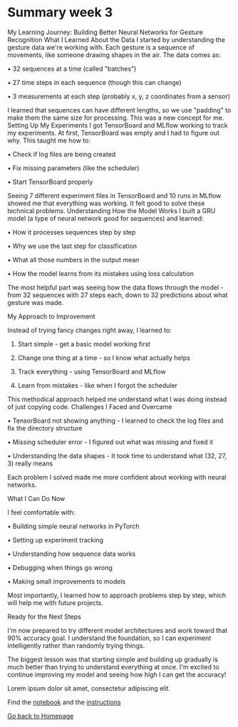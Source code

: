 # Summary week 3

My Learning Journey: Building Better Neural Networks for Gesture Recognition
What I Learned About the Data
I started by understanding the gesture data we're working with. Each gesture is a sequence of movements, like someone drawing shapes in the air. The data comes as:

•	32 sequences at a time (called "batches")

•	27 time steps in each sequence (though this can change)

•	3 measurements at each step (probably x, y, z coordinates from a sensor)

I learned that sequences can have different lengths, so we use "padding" to make them the same size for processing. This was a new concept for me.
Setting Up My Experiments
I got TensorBoard and MLflow working to track my experiments. At first, TensorBoard was empty and I had to figure out why. This taught me how to:

•	Check if log files are being created

•	Fix missing parameters (like the scheduler)

•	Start TensorBoard properly

Seeing 7 different experiment files in TensorBoard and 10 runs in MLflow showed me that everything was working. It felt good to solve these technical problems.
Understanding How the Model Works
I built a GRU model (a type of neural network good for sequences) and learned:

•	How it processes sequences step by step

•	Why we use the last step for classification

•	What all those numbers in the output mean

•	How the model learns from its mistakes using loss calculation

The most helpful part was seeing how the data flows through the model - from 32 sequences with 27 steps each, down to 32 predictions about what gesture was made.

My Approach to Improvement

Instead of trying fancy changes right away, I learned to:

1.	Start simple - get a basic model working first

2.	Change one thing at a time - so I know what actually helps

3.	Track everything - using TensorBoard and MLflow

4.	Learn from mistakes - like when I forgot the scheduler

This methodical approach helped me understand what I was doing instead of just copying code.
Challenges I Faced and Overcame

•	TensorBoard not showing anything - I learned to check the log files and fix the directory structure

•	Missing scheduler error - I figured out what was missing and fixed it

•	Understanding the data shapes - It took time to understand what (32, 27, 3) really means

Each problem I solved made me more confident about working with neural networks.

What I Can Do Now

I feel comfortable with:

•	Building simple neural networks in PyTorch

•	Setting up experiment tracking

•	Understanding how sequence data works

•	Debugging when things go wrong

•	Making small improvements to models

Most importantly, I learned how to approach problems step by step, which will help me with future projects.

Ready for the Next Steps

I'm now prepared to try different model architectures and work toward that 90% accuracy goal. I understand the foundation, so I can experiment intelligently rather than randomly trying things.

The biggest lesson was that starting simple and building up gradually is much better than trying to understand everything at once. I'm excited to continue improving my model and seeing how high I can get the accuracy!



Lorem ipsum dolor sit amet, consectetur adipiscing elit.

Find the [notebook](./notebook.ipynb) and the [instructions](./instructions.md)

[Go back to Homepage](../README.md)
